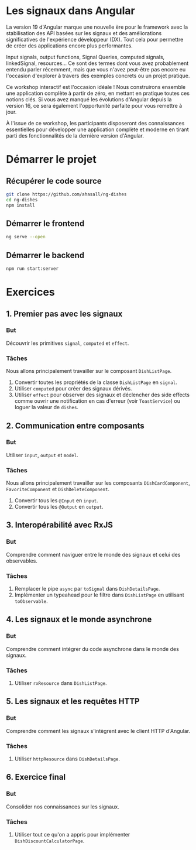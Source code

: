 # Les signaux dans Angular

La version 19 d'Angular marque une nouvelle ère pour le framework avec la stabilisation des API basées sur les signaux et des améliorations significatives de l'expérience développeur (DX).
Tout cela pour permettre de créer des applications encore plus performantes.

Input signals, output functions, Signal Queries, computed signals, linkedSignal, resources... Ce sont des termes dont vous avez probablement entendu parler récemment, mais que vous n'avez peut-être pas encore eu l'occasion d'explorer à travers des exemples concrets ou un projet pratique.

Ce workshop interactif est l'occasion idéale ! Nous construirons ensemble une application complète à partir de zéro, en mettant en pratique toutes ces notions clés.
Si vous avez manqué les évolutions d'Angular depuis la version 16, ce sera également l'opportunité parfaite pour vous remettre à jour.

À l'issue de ce workshop, les participants disposeront des connaissances essentielles pour développer une application complète et moderne en tirant parti des fonctionnalités de la dernière version d'Angular.

# Démarrer le projet

## Récupérer le code source

```bash
git clone https://github.com/ahasall/ng-dishes
cd ng-dishes
npm install
```

## Démarrer le frontend

```bash
ng serve --open
```

## Démarrer le backend

```bash
npm run start:server
```

# Exercices

## 1. Premier pas avec les signaux

### But

Découvrir les primitives `signal`, `computed` et `effect`.

### Tâches

Nous allons principalement travailler sur le composant `DishListPage`.

1. Convertir toutes les propriétés de la classe `DishListPage` en `signal`.
2. Utiliser `computed` pour créer des signaux dérivés.
3. Utiliser `effect` pour observer des signaux et déclencher des side effects comme ouvrir une notification en cas d'erreur (voir `ToastService`) ou loguer la valeur de `dishes`.

## 2. Communication entre composants

### But

Utiliser `input`, `output` et `model`.

### Tâches

Nous allons principalement travailler sur les composants `DishCardComponent`, `FavoriteComponent` et `DishDeleteComponent`.

1. Convertir tous les `@Input` en `input`.
2. Convertir tous les `@Output` en `output`.

## 3. Interopérabilité avec RxJS

### But

Comprendre comment naviguer entre le monde des signaux et celui des observables.

### Tâches

1. Remplacer le pipe `async` par `toSignal` dans `DishDetailsPage`.
2. Implémenter un typeahead pour le filtre dans `DishListPage` en utilisant `toObservable`.

## 4. Les signaux et le monde asynchrone

### But

Comprendre comment intégrer du code asynchrone dans le monde des signaux.

### Tâches

1. Utiliser `rxResource` dans `DishListPage`.

## 5. Les signaux et les requêtes HTTP

### But

Comprendre comment les signaux s'intègrent avec le client HTTP d'Angular.

### Tâches

1. Utiliser `httpResource` dans `DishDetailsPage`.

## 6. Exercice final

### But

Consolider nos connaissances sur les signaux.

### Tâches

1. Utiliser tout ce qu'on a appris pour implémenter `DishDiscountCalculatorPage`.
